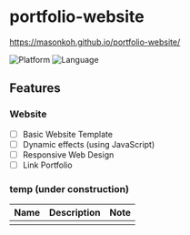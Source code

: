 # portfolio-website
https://masonkoh.github.io/portfolio-website/

![Platform](https://img.shields.io/badge/platform-web-silver.svg)
![Language](https://img.shields.io/badge/language-JavaScript-orange.svg)

## Features
### Website
- [ ] Basic Website Template
- [ ] Dynamic effects (using JavaScript)
- [ ] Responsive Web Design
- [ ] Link Portfolio

### temp (under construction)
|Name|Description|Note|
|----|----|----|
|||

